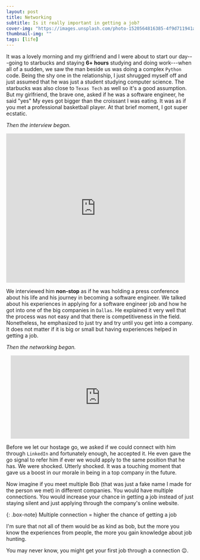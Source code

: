 ```yaml
---
layout: post
title: Networking
subtitle: Is it really important in getting a job?
cover-img: "https://images.unsplash.com/photo-1520564816385-4f9d711941aa?ixlib=rb-4.0.3&ixid=MnwxMjA3fDB8MHxwaG90by1wYWdlfHx8fGVufDB8fHx8&auto=format&fit=crop&w=1470&q=80"
thumbnail-img: ""
tags: [life]
---
```


It was a lovely morning and my girlfriend and I were about to start our day---going to starbucks and staying **6+ hours** studying and doing work---when all of a sudden, we saw the man beside us was doing a complex `Python` code. Being the shy one in the relationship, I just shrugged myself off and just assumed that he was just a student studying computer science. The starbucks was also close to `Texas Tech` as well so it's a good assumption. But my girlfriend, the brave one, asked if he was a software engineer, he said "yes" My eyes got bigger than the croissant I was eating. It was as if you met a professional basketball player. At that brief moment, I got super ecstatic.

*Then the interview began.*

<iframe src="https://giphy.com/embed/ounv1hey86r5DM6WhP" width="480" height="400" frameBorder="0" class="giphy-embed" allowFullScreen></iframe>

We interviewed him **non-stop** as if he was holding a press conference about his life and his journey in becoming a software engineer. We talked about his experiences in applying for a software engineer job and how he got into one of the big companies in `Dallas`. He explained it very well that the process was not easy and that there is competitiveness in the field. Nonetheless, he emphasized to just try and try until you get into a company. It does not matter if it is big or small but having experiences helped in getting a job.

*Then the networking began.*

<center><iframe src="https://giphy.com/embed/DADnfSLIFxDUc" width="480" height="223" frameBorder="0" class="giphy-embed" allowFullScreen></iframe></center>

Before we let our hostage go, we asked if we could connect with him through `LinkedIn` and fortunately enough, he accepted it. He even gave the go signal to refer him if ever we would apply to the same position that he has. We were shocked. Utterly shocked. It was a touching moment that gave us a boost in our morale in being in a top company in the future.

Now imagine if you meet multiple Bob (that was just a fake name I made for the person we met) in different companies. You would have multiple connections. You would increase your chance in getting a job instead of just staying silent and just applying through the company's online website. 

{: .box-note}
Multiple connection = higher the chance of getting a job

I'm sure that not all of them would be as kind as bob, but the more you know the experiences from people, the more you gain knowledge about job hunting.

You may never know, you might get your first job through a connection 😉.




